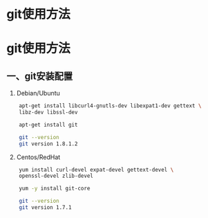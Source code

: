 # git使用方法


# git使用方法
## 一、git安装配置
1. Debian/Ubuntu  
```bash
    apt-get install libcurl4-gnutls-dev libexpat1-dev gettext \
    libz-dev libssl-dev

    apt-get install git

    git --version
    git version 1.8.1.2
```
2. Centos/RedHat  
```sh
    yum install curl-devel expat-devel gettext-devel \
    openssl-devel zlib-devel

    yum -y install git-core

    git --version
    git version 1.7.1
```
